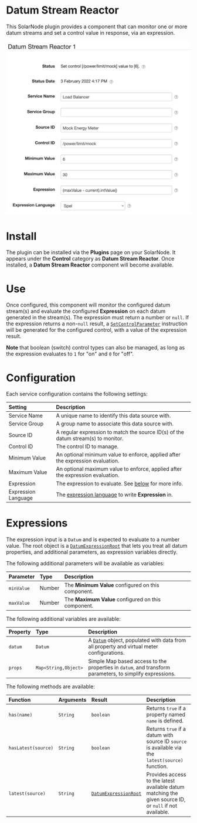 # Datum Stream Reactor

This SolarNode plugin provides a component that can monitor one or more datum streams and set a
control value in response, via an expression.

![Datum Stream Reactor settings](docs/solarnode-datum-stream-reactor-settings.png)

# Install

The plugin can be installed via the **Plugins** page on your SolarNode. It appears under the
**Control** category as **Datum Stream Reactor**. Once installed, a **Datum Stream Reactor**
component will become available.

# Use

Once configured, this component will monitor the configured datum stream(s) and evaluate the
configured **Expression** on each datum generated in the stream(s). The expression must return a
number or `null`. If the expression returns a non-`null` result, a
[`SetControlParameter`][SetControlParameter] instruction will be generated for the configured
control, with a value of the expression result.

**Note** that boolean (switch) control types can also be managed, as long as the expression 
evaluates to `1` for "on" and `0` for "off".

# Configuration

Each service configuration contains the following settings:

| Setting             | Description  |
|:--------------------|:-------------|
| Service Name        | A unique name to identify this data source with. |
| Service Group       | A group name to associate this data source with. |
| Source ID           | A regular expression to match the source ID(s) of the datum stream(s) to monitor. |
| Control ID          | The control ID to manage. |
| Minimum Value       | An optional minimum value to enforce, applied after the expression evaluation. |
| Maximum Value       | An optional maximum value to enforce, applied after the expression evaluation. |
| Expression          | The expression to evaluate. See [below](#expressions) for more info. |
| Expression Language | The [expression language][expr] to write **Expression** in. |

# Expressions

The expression input is a `Datum` and is expected to evaluate to a number value. The root object is
a [`DatumExpressionRoot`][DatumExpressionRoot] that lets you treat all datum properties, and
additional parameters, as expression variables directly.

The following additional parameters will be available as variables:

| Parameter | Type | Description |
|:----------|:-----|:------------|
| `minValue` | Number | The **Minimum Value** configured on this component. |
| `maxValue` | Number | The **Maximum Value** configured on this component. |

The following additional variables are available:

| Property | Type | Description |
|:---------|:-----|:------------|
| `datum` | `Datum` | A [`Datum`][Datum] object, populated with data from all property and virtual meter configurations. |
| `props` | `Map<String,Object>` | Simple Map based access to the properties in `datum`, and transform parameters, to simplify expressions. |

The following methods are available:

| Function | Arguments | Result | Description |
|:---------|:----------|:-------|:------------|
| `has(name)` | `String` | `boolean` | Returns `true` if a property named `name` is defined. |
| `hasLatest(source)` | `String` | `boolean` | Returns `true` if a datum with source ID `source` is available via the `latest(source)` function. |
| `latest(source)` | `String` | [`DatumExpressionRoot`][DatumExpressionRoot] | Provides access to the latest available datum matching the given source ID, or `null` if not available. |


[expr]: https://github.com/SolarNetwork/solarnetwork/wiki/Expression-Languages
[DatumExpressionRoot]: https://github.com/SolarNetwork/solarnetwork-common/blob/develop/net.solarnetwork.common/src/net/solarnetwork/domain/DatumExpressionRoot.java
[Datum]: https://github.com/SolarNetwork/solarnetwork-common/blob/develop/net.solarnetwork.common/src/net/solarnetwork/domain/datum/Datum.java
[SetControlParameter]: https://github.com/SolarNetwork/solarnetwork/wiki/SolarUser-API-enumerated-types#setcontrolparameter
